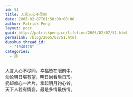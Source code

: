 ```yaml
---
id: 51
title: 人言人心不尽同
date: 2005-02-07T01:58:00+00:00
author: Patrick Peng
layout: post
guid: http://patrickpeng.cn/lifetime/2005/02/07/51.html
permalink: /blog/2005/02/51.html
duoshuo_thread_id:
  - "1940128"
categories:
  - 詩
---
```

<p>人言人心不尽同，幸福皆在眼前中。    <br />勿论明日堪有望，明日尚看后日形。     <br />扔却痴心一片片，拿起明月钓心铃。     <br />天下人若有情妄，最是多情最伤情。</p>